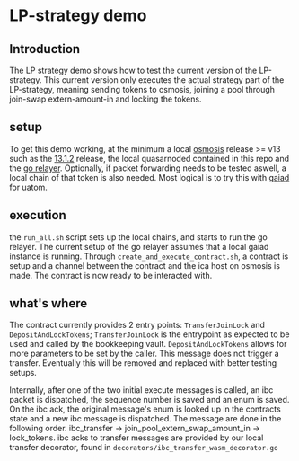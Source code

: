 # LP-strategy demo

## Introduction
The LP strategy demo shows how to test the current version of the LP-strategy. This current version only executes the actual strategy part of the LP-strategy, meaning sending tokens to osmosis, joining a pool through join-swap extern-amount-in and locking the tokens.

## setup
To get this demo working, at the minimum a local [osmosis](https://github.com/osmosis-labs/osmosis) release >= v13 such as the [13.1.2](https://github.com/osmosis-labs/osmosis/releases/tag/v13.1.2) release, the local quasarnoded contained in this repo and the [go relayer](https://github.com/cosmos/relayer/releases/tag/v2.1.2). Optionally, if packet forwarding needs to be tested aswell, a local chain of that token is also needed. Most logical is to try this with [gaiad](https://github.com/cosmos/gaia/releases/tag/v7.1.0) for uatom.

## execution
the `run_all.sh` script sets up the local chains, and starts to run the go relayer. The current setup of the go relayer assumes that a local gaiad instance is running. Through `create_and_execute_contract.sh`, a contract is setup and a channel between the contract and the ica host on osmosis is made. The contract is now ready to be interacted with. 

## what's where
The contract currently provides 2 entry points: `TransferJoinLock` and `DepositAndLockTokens`; `TransferJoinLock` is the entrypoint as expected to be used and called by the bookkeeping vault. `DepositAndLockTokens` allows for more parameters to be set by the caller. This message does not trigger a transfer. Eventually this will be removed and replaced with better testing setups.

Internally, after one of the two initial execute messages is called, an ibc packet is dispatched, the sequence number is saved and an enum is saved. On the ibc ack, the original message's enum is looked up in the contracts state and a new ibc message is dispatched. The message are done in the following order. ibc_transfer -> join_pool_extern_swap_amount_in -> lock_tokens. ibc acks to transfer messages are provided by our local transfer decorator, found in `decorators/ibc_transfer_wasm_decorator.go`